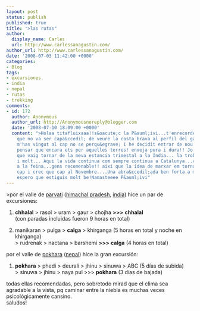 ```yaml
---
layout: post
status: publish
published: true
title: ">las rutas"
author:
  display_name: Carles
  url: http://www.carlessanagustin.com/
author_url: http://www.carlessanagustin.com/
date: '2008-07-03 11:42:00 +0000'
categories:
- Blog
tags:
- excursiones
- india
- nepal
- rutas
- trekking
comments:
- id: 172
  author: Anonymous
  author_url: http://Anonymousnoreply@blogger.com
  date: '2008-07-10 18:09:00 +0000'
  content: ">Holaa titafluixaaa!!s&oacute;c la P&auml;ivi...t'enrecordes? la Gironina
    que no va ser capa&ccedil; de veure la costa brava al perfil del ganga de nit...avui
    m'has vingut al cap no se perqu&egrave; i he decidit entrar de nou al teu blog...impressionant!
    pensar que encara ets per aquelles terres! enveja pura i dura!! Jo ja fa 2 mesos
    que vaig tornar de la meva estancia trimestal a la India... la trobo a faltar
    i molt... Aqui la vida continua com sempre continua a Catalunya...calor i estr&eacute;s
    a la feina...gens recomenable!! aixi que la idea de marxar em torna a rondar pel
    cap i crec que cap al Novembre....Una abra&ccedil;ada ben forta a milers de kilometres!
    espero que estiguis molt be!Namasteeee P&auml;ivi"
---
```

<p>>por el valle de <a href="http://en.wikipedia.org/wiki/Parvati_Valley">parvati</a> (<a href="http://en.wikipedia.org/wiki/Himachal_Pradesh">himachal pradesh</a>, <a href="http://en.wikipedia.org/wiki/India">india</a>) hice un par de excursiones:
<ol>
<li><span style="font-weight:bold;">chhalal</span> > rasol > uram > gaur > chojha <span style="font-weight:bold;">>>></span> <span style="font-weight:bold;">chhalal</span><br />(con paradas incluidas fueron 9 horas en total)</li>
<p>
<li>manikaran > pulga > <span style="font-weight:bold;">calga</span> > khirganga (5 horas en total y noche en khirganga)<br />> rudrenak > nactana > barshemi <span style="font-weight:bold;">>>></span> <span style="font-weight:bold;">calga</span> (4 horas en total)</li>
</ol>
<p>por el valle de <a href="http://en.wikipedia.org/wiki/Pokhara_Valley">pokhara</a> (<a href="http://en.wikipedia.org/wiki/Nepal">nepal</a>) hice la gran excursi&oacute;n:
<ol>
<li><span style="font-weight:bold;">pokhara</span> > phedi > deurali > jhinu > sinuwa > ABC (5 d&iacute;as de subida)<br />> sinuwa > jhinu > naya pul >>> <span style="font-weight:bold;">pokhara</span> (3 d&iacute;as de bajada)</li>
</ol>
<p>todas ellas recomendadas, pero sobretodo mirad que el clima sea agradable a la vista, pq caminar entre la niebla es muchas veces psicol&oacute;gicamente cansino.<br />saludos!</p>
